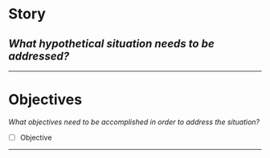 # Story
*What hypothetical situation needs to be addressed?*
- 

---

# Objectives
*What objectives need to be accomplished in order to address the situation?*
- [ ] Objective

---
